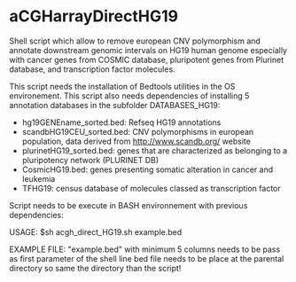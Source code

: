 # aCGHarrayDirectHG19
Shell script which allow to remove european CNV polymorphism and annotate downstream genomic intervals on HG19 human genome especially with cancer genes from COSMIC database, pluripotent genes from Plurinet database, and transcription factor molecules.

This script needs the installation of Bedtools utilities in the OS environement.
This script also needs dependencies of installing 5 annotation databases in the subfolder DATABASES_HG19:

- hg19GENEname_sorted.bed: Refseq HG19 annotations
- scandbHG19CEU_sorted.bed: CNV polymorphisms in european population, data derived from http://www.scandb.org/ website
- plurinetHG19_sorted.bed: genes that are characterized as belonging to a pluripotency network (PLURINET DB)
- CosmicHG19.bed: genes presenting somatic alteration in cancer and leukemia
- TFHG19: census database of molecules classed as transcription factor

Script needs to be execute in BASH environnement with previous dependencies:

USAGE:
$sh acgh_direct_HG19.sh example.bed 

EXAMPLE FILE:
"example.bed" with minimum 5 columns needs to be pass as first parameter of the shell line
bed file needs to be place at the parental directory so same the directory than the script!
